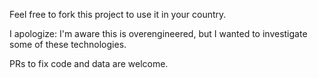Feel free to fork this project to use it in your country.

I apologize: I'm aware this is overengineered, but I wanted to investigate some of these technologies.

PRs to fix code and data are welcome.